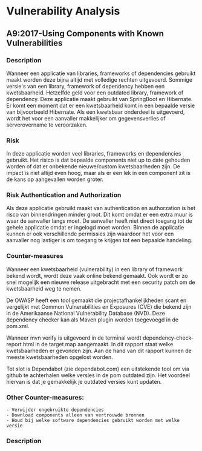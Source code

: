 # Vulnerability Analysis

## A9:2017-Using Components with Known Vulnerabilities

### Description
Wanneer een applicatie van libraries, frameworks of dependencies 
gebruikt maakt worden deze bijna altijd met volledige rechten uitgevoerd.
Sommige versie's van een library, framework of dependency hebben een kwetsbaarheid.
Hetzelfde geld voor een outdated library, framework of dependency.
Deze applicatie maakt gebruikt van SpringBoot en Hibernate. Er komt een moment dat er een
kwetsbaarheid komt in een bepaalde versie van bijvoorbeeld Hibernate. 
Als een kwetsbaar onderdeel is uitgevoerd, 
wordt het voor een aanvaller makkelijker om gegevensverlies of serverovername te veroorzaken.

### Risk
In deze applicatie worden veel libraries, frameworks en dependencies gebruikt. 
Het risico is dat bepaalde components niet up to date gehouden worden 
of dat er onbekende nieuwe/custom kwetsbaarheden zijn. 
De impact is niet altijd even hoog, maar als er een lek in een component zit is de kans op aangevallen worden groter.

### Risk Authentication and Authorization
Als deze applicatie gebruikt maakt van authentication en authorzation is het risco van binnendringen minder groot.
Dit komt omdat er een extra muur is waar de aanvaller langs moet. 
De aanvaller heeft niet direct toegang tot de gehele applicatie omdat er ingelogd moet worden.
Binnen de applicatie kunnen er ook verschillende permissies zijn waardoor het voor een aanvaller nog lastiger is om
toegang te krijgen tot een bepaalde handeling.

### Counter-measures
Wanneer een kwetsbaarheid (vulnerability) in een library of framework bekend wordt, wordt deze vaak online bekend gemaakt. 
Ook wordt er zo snel mogelijk een nieuwe release uitgebracht met een security patch om de kwetsbaarheid weg te nemen.

De OWASP heeft een tool gemaakt die projectafhankelijkheden scant en vergelijkt met Common Vulnerabilities en Exposures (CVE)
die bekend zijn in de Amerikaanse National Vulnerability Database (NVD). 
Deze dependency checker kan als Maven plugin worden toegevoegd in de pom.xml.

Wanneer mvn verify is uitgevoerd in de terminal wordt dependency-check-report.html in de target map aangemaakt.
In dit rapport staat welke kwetsbaarheden er gevonden zijn. Aan de hand van dit rapport kunnen de meeste kwetsbaarheden opgelost worden.

Tot slot is Dependabot (zie dependabot.com) een uitstekende tool om via github te achterhalen welke versies in de pom outdated zijn.
Het voordeel hiervan is dat je gemakkelijk je outdated versies kunt updaten.

### Other Counter-measures:
    - Verwijder ongebruikte dependencies
    - Download components alleen van vertrouwde bronnen
    - Houd bij welke software dependencies gebruikt worden met welke versie

###
### Description

